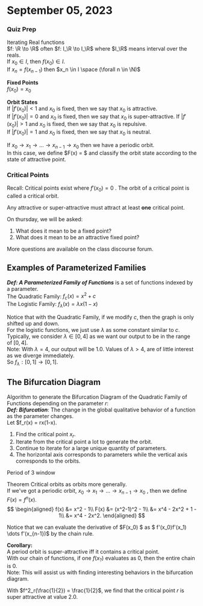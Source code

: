 # September 05, 2023

### Quiz Prep
Iterating Real functions  
$f: \R \to \R$ often $f: I_\R \to I_\R$ where $I_\R$  means interval over the reals.  
If $x_0 \in I$, then $f(x_0) \in I$.  
If $x_n = f(x_{n-1})$ then $x_n \in I \space (\forall n \in \N)$

__Fixed Points__  
$f(x_0) = x_0$  

__Orbit States__  
If $|f'(x_0)| < 1$ and $x_0$ is fixed, then we say that $x_0$ is attractive.  
If $|f'(x_0)| = 0$ and $x_0$ is fixed, then we say that $x_0$ is super-attractive.
If $|f'(x_0)| > 1$ and $x_0$ is fixed, then we say that $x_0$ is repulsive.  
If $|f'(x_0)| = 1$ and $x_0$ is fixed, then we say that $x_0$ is neutral.  

If $x_0 \to  x_1 \to \dots \to  x_{n-1} \to  x_0$ then we have a periodic orbit.  
In this case, we define $F(x) = $ and classify the orbit state according to the state of attractive point.

### Critical Points
Recall: Critical points exist where $f'(x_0) = 0$ .
The orbit of a critical point is called a critical orbit.

Any attractive or super-attractive must attract at least __one__ critical point.

On thursday, we will be asked:
1. What does it mean to be a fixed point?
2. What does it mean to be an attractive fixed point?

More questions are available on the class discourse forum.

## Examples of Parameterized Families
___Def: A Parameterized Family of Functions___ is a set of functions indexed by a parameter.  
The Quadratic Family: $f_c(x) = x^2 + c$  
The Logistic Family: $f_\lambda(x) = \lambda x(1-x)$

Notice that with the Quadratic Family, if we modify $c$, then the graph is only shifted up and down.  
For the logistic functions, we just use $\lambda$ as some constant similar to $c$.  
Typically, we consider $\lambda \in [0,4]$ as we want our output to be in the range of $[0,4]$.  
Note: With $\lambda = 4$, our output will be $1.0$. Values of $\lambda > 4$, are of little interest as we diverge immediately.  
So $f_\lambda : [0,1] \to [0,1]$.


## The Bifurcation Diagram
Algorithm to generate the Bifurcation Diagram of the Quadratic Family of Functions depending on the parameter $r$:  
___Def: Bifurcation___: The change in the global qualitative behavior of a function as the parameter changes.  
Let $f_r(x) = rx(1-x).
1. Find the critical point $x_r$.
2. Iterate from the critical point a lot to generate the orbit.
3. Continue to iterate for a large unique quantity of parameters.
4. The horizontal axis corresponds to parameters while the vertical axis corresponds to the orbits.

Period of 3 window

Theorem
Critical orbits as orbits more generally.  
If we've got a periodic orbit,  $x_0 \to  x_1 \to \dots \to  x_{n-1} \to  x_0$ , then we define $F(x) = f^n(x)$.  
$$
\begin{aligned}
f(x) &= x^2 - 1\\
F(x) &= (x^2-1)^2 - 1\\
&= x^4 - 2x^2 + 1 - 1\\
&= x^4 - 2x^2.
\end{aligned}
$$

Notice that we can evaluate the derivative of $F(x_0) $ as $ f'(x_0)f'(x_1) \dots f'(x_{n-1})$ by the chain rule.

__Corollary:__  
A period orbit is super-attractive iff it contains a critical point.  
With our chain of functions, if one $f(x_?)$ evaluates as 0, then the entire chain is 0.  
Note: This will assist us with finding interesting behaviors in the bifurcation diagram.

With $f^2_r(\frac{1}{2}) = \frac{1}{2}$, we find that the critical point $r$ is super attractive at value 2.0.